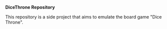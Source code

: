 **DiceThrone Repository**

This repository is a side project that aims to emulate the board game "Dice Throne".
